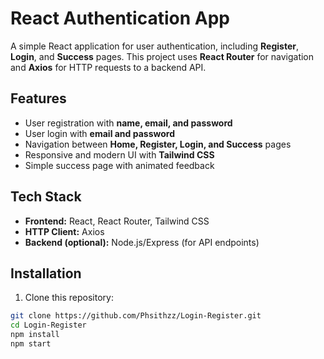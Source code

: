 # React Authentication App

A simple React application for user authentication, including **Register**, **Login**, and **Success** pages. This project uses **React Router** for navigation and **Axios** for HTTP requests to a backend API.

## Features

- User registration with **name, email, and password**
- User login with **email and password**
- Navigation between **Home, Register, Login, and Success** pages
- Responsive and modern UI with **Tailwind CSS**
- Simple success page with animated feedback

## Tech Stack

- **Frontend:** React, React Router, Tailwind CSS
- **HTTP Client:** Axios
- **Backend (optional):** Node.js/Express (for API endpoints)



## Installation

1. Clone this repository:

```bash
git clone https://github.com/Phsithzz/Login-Register.git
cd Login-Register
npm install
npm start
